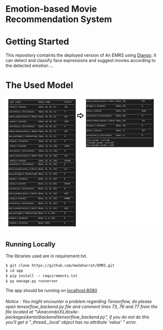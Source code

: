 # Emotion-based Movie Recommendation System

# Getting Started

This repository containts the deployed version of An EMRS using [Django](https://www.djangoproject.com/). It can detect and classify face expressions and suggest movies according to the detected emotion ...

# The Used Model

![](./EMRS/static/img/model.png)

## Running Locally

The libraries used are in requirement.txt.
```sh
$ git clone https://github.com/medaharrat/EMRS.git
$ cd app
$ pip install -r requirements.txt
$ py manage.py runserver
```
The app should be running on [localhost:8080](http://localhost:8080/)

###### Notice : You might encounter a problem regarding Tensorflow, do please open tensorflow_backend.py file and comment lines 73, 76 and 77 from the file located at "\Anaconda3\Lib\site-packages\keras\backend\tensorflow_backend.py", if you do not do this you'll get a "_thread._local' object has no attribute 'value' " error.
